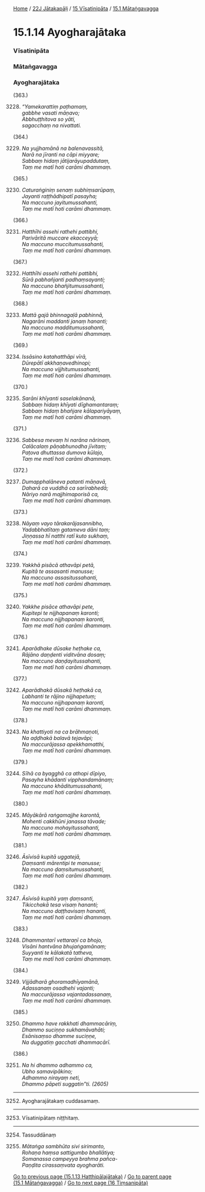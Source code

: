 
[Home](/) / [22J Jātakapāḷi](../../../22J.md) / [15 Vīsatinipāta](../../15.md) / [15.1 Mātaṅgavagga](../15.1.md)

# 15.1.14 Ayogharajātaka

### Vīsatinipāta

### Mātaṅgavagga

### Ayogharajātaka

(363.)

3228. _“Yamekarattiṃ paṭhamaṃ,_  
_gabbhe vasati māṇavo;_  
_Abbhuṭṭhitova so yāti,_  
_sagacchaṃ na nivattati._  


(364.)

3229. _Na yujjhamānā na balenavassitā,_  
_Narā na jīranti na cāpi miyyare;_  
_Sabbaṃ hidaṃ jātijarāyupaddutaṃ,_  
_Taṃ me matī hoti carāmi dhammaṃ._  


(365.)

3230. _Caturaṅginiṃ senaṃ subhiṃsarūpaṃ,_  
_Jayanti raṭṭhādhipatī pasayha;_  
_Na maccuno jayitumussahanti,_  
_Taṃ me matī hoti carāmi dhammaṃ._  


(366.)

3231. _Hatthīhi assehi rathehi pattibhi,_  
_Parivāritā muccare ekacceyyā;_  
_Na maccuno muccitumussahanti,_  
_Taṃ me matī hoti carāmi dhammaṃ._  


(367.)

3232. _Hatthīhi assehi rathehi pattibhi,_  
_Sūrā pabhañjanti padhaṃsayanti;_  
_Na maccuno bhañjitumussahanti,_  
_Taṃ me matī hoti carāmi dhammaṃ._  


(368.)

3233. _Mattā gajā bhinnagaḷā pabhinnā,_  
_Nagarāni maddanti janaṃ hananti;_  
_Na maccuno madditumussahanti,_  
_Taṃ me matī hoti carāmi dhammaṃ._  


(369.)

3234. _Issāsino katahatthāpi vīrā,_  
_Dūrepātī akkhaṇavedhinopi;_  
_Na maccuno vijjhitumussahanti,_  
_Taṃ me matī hoti carāmi dhammaṃ._  


(370.)

3235. _Sarāni khīyanti saselakānanā,_  
_Sabbaṃ hidaṃ khīyati dīghamantaraṃ;_  
_Sabbaṃ hidaṃ bhañjare kālapariyāyaṃ,_  
_Taṃ me matī hoti carāmi dhammaṃ._  


(371.)

3236. _Sabbesa mevaṃ hi narāna nārinaṃ,_  
_Calācalaṃ pāṇabhunodha jīvitaṃ;_  
_Paṭova dhuttassa dumova kūlajo,_  
_Taṃ me matī hoti carāmi dhammaṃ._  


(372.)

3237. _Dumapphalāneva patanti māṇavā,_  
_Daharā ca vuddhā ca sarīrabhedā;_  
_Nāriyo narā majjhimaporisā ca,_  
_Taṃ me matī hoti carāmi dhammaṃ._  


(373.)

3238. _Nāyaṃ vayo tārakarājasannibho,_  
_Yadabbhatītaṃ gatameva dāni taṃ;_  
_Jiṇṇassa hī natthi ratī kuto sukhaṃ,_  
_Taṃ me matī hoti carāmi dhammaṃ._  


(374.)

3239. _Yakkhā pisācā athavāpi petā,_  
_Kupitā te assasanti manusse;_  
_Na maccuno assasitussahanti,_  
_Taṃ me matī hoti carāmi dhammaṃ._  


(375.)

3240. _Yakkhe pisāce athavāpi pete,_  
_Kupitepi te nijjhapanaṃ karonti;_  
_Na maccuno nijjhapanaṃ karonti,_  
_Taṃ me matī hoti carāmi dhammaṃ._  


(376.)

3241. _Aparādhake dūsake heṭhake ca,_  
_Rājāno daṇḍenti viditvāna dosaṃ;_  
_Na maccuno daṇḍayitussahanti,_  
_Taṃ me matī hoti carāmi dhammaṃ._  


(377.)

3242. _Aparādhakā dūsakā heṭhakā ca,_  
_Labhanti te rājino nijjhapetuṃ;_  
_Na maccuno nijjhapanaṃ karonti,_  
_Taṃ me matī hoti carāmi dhammaṃ._  


(378.)

3243. _Na khattiyoti na ca brāhmaṇoti,_  
_Na aḍḍhakā balavā tejavāpi;_  
_Na maccurājassa apekkhamatthi,_  
_Taṃ me matī hoti carāmi dhammaṃ._  


(379.)

3244. _Sīhā ca byagghā ca athopi dīpiyo,_  
_Pasayha khādanti vipphandamānaṃ;_  
_Na maccuno khāditumussahanti,_  
_Taṃ me matī hoti carāmi dhammaṃ._  


(380.)

3245. _Māyākārā raṅgamajjhe karontā,_  
_Mohenti cakkhūni janassa tāvade;_  
_Na maccuno mohayitussahanti,_  
_Taṃ me matī hoti carāmi dhammaṃ._  


(381.)

3246. _Āsīvisā kupitā uggatejā,_  
_Ḍaṃsanti mārentipi te manusse;_  
_Na maccuno ḍaṃsitumussahanti,_  
_Taṃ me matī hoti carāmi dhammaṃ._  


(382.)

3247. _Āsīvisā kupitā yaṃ ḍaṃsanti,_  
_Tikicchakā tesa visaṃ hananti;_  
_Na maccuno daṭṭhavisaṃ hananti,_  
_Taṃ me matī hoti carāmi dhammaṃ._  


(383.)

3248. _Dhammantarī vettaraṇī ca bhojo,_  
_Visāni hantvāna bhujaṅgamānaṃ;_  
_Suyyanti te kālakatā tatheva,_  
_Taṃ me matī hoti carāmi dhammaṃ._  


(384.)

3249. _Vijjādharā ghoramadhīyamānā,_  
_Adassanaṃ osadhehi vajanti;_  
_Na maccurājassa vajantadassanaṃ,_  
_Taṃ me matī hoti carāmi dhammaṃ._  


(385.)

3250. _Dhammo have rakkhati dhammacāriṃ,_  
_Dhammo suciṇṇo sukhamāvahāti;_  
_Esānisaṃso dhamme suciṇṇe,_  
_Na duggatiṃ gacchati dhammacārī._  


(386.)

3251. _Na hi dhammo adhammo ca,_  
_Ubho samavipākino;_  
_Adhammo nirayaṃ neti,_  
_Dhammo pāpeti suggatin”ti. (2605)_  


---

3252. Ayogharajātakaṃ cuddasamaṃ.



---

3253. Vīsatinipātaṃ niṭṭhitaṃ.



---

3254. Tassuddānaṃ



3255. _Mātaṅga sambhūta sivi sirimanto,_  
_Rohaṇa haṃsa sattigumbo bhallātiya;_  
_Somanassa campeyya brahma pañca-_  
_Paṇḍita cirassaṃvata ayogharāti._  


[Go to previous page (15.1.13 Hatthipālajātaka)](15.1.13.md) / [Go to parent page (15.1 Mātaṅgavagga)](../15.1.md) / [Go to next page (16 Tiṃsanipāta)](../../16.md)


